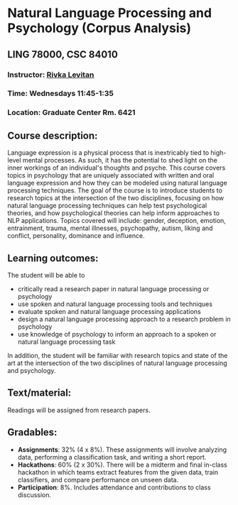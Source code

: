 # Natural Language Processing and Psychology (Corpus Analysis)

## LING 78000, CSC 84010

### Instructor: [Rivka Levitan](http://www.sci.brooklyn.cuny.edu/~levitan/)
### Time: Wednesdays 11:45-1:35
### Location: Graduate Center Rm. 6421

## Course description:
Language expression is a physical process that is inextricably tied to high-level mental processes. As such, it has the potential to shed light on the inner workings of an individual's thoughts and psyche. This course covers topics in psychology that are uniquely associated with written and oral language expression and how they can be modeled using natural language processing techniques. The goal of the course is to introduce students to research topics at the intersection of the two disciplines, focusing on how natural language processing techniques can help test psychological theories, and how psychological theories can help inform approaches to NLP applications. 
Topics covered will include: gender, deception, emotion, entrainment, trauma, mental illnesses, psychopathy, autism, liking and conflict, personality, dominance and influence.

## Learning outcomes: 
The student will be able to
* critically read a research paper in natural language processing or psychology
* use spoken and natural language processing tools and techniques
* evaluate spoken and natural language processing applications
* design a natural language processing approach to a research problem in psychology
* use knowledge of psychology to inform an approach to a spoken or natural language processing task

In addition, the student will be familiar with research topics and state of the art at the intersection of the two disciplines of natural language processing and psychology.

## Text/material:
Readings will be assigned from research papers.

## Gradables:
* **Assignments**: 32% (4 x 8%). These assignments will involve analyzing data, performing a classification task, and writing a short report. 
* **Hackathons**: 60% (2 x 30%). There will be a midterm and final in-class hackathon in which teams extract features from the given data, train classifiers, and compare performance on unseen data.
* **Participation**: 8%. Includes attendance and contributions to class discussion.


